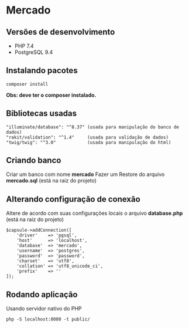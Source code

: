 Mercado
===========

Versões de desenvolvimento
--------------------------
- PHP 7.4
- PostgreSQL 9.4

Instalando pacotes
------------------

    composer install

**Obs: deve ter o composer instalado.**

Bibliotecas usadas
------------------

    "illuminate/database": "^8.37" (usada para manipulação do banco de dados)
    "rakit/validation": "^1.4"     (usada para validação de dados)
    "twig/twig": "^3.0"            (usada para manipulação do html)

Criando banco
-------------

Criar um banco com nome **mercado**
Fazer um Restore do arquivo **mercado.sql** (está na raiz do projeto)

Alterando configuração de conexão
---------------------------------

Altere de acordo com suas configurações locais o arquivo **database.php** (está na raiz do projeto)

    $capsule->addConnection([
        'driver'    => 'pgsql',
        'host'      => 'localhost',
        'database'  => 'mercado',
        'username'  => 'postgres',
        'password'  => 'password',
        'charset'   => 'utf8',
        'collation' => 'utf8_unicode_ci',
        'prefix'    => ''
    ]);

Rodando aplicação
-----------------

Usando servidor nativo do PHP

    php -S localhost:8080 -t public/